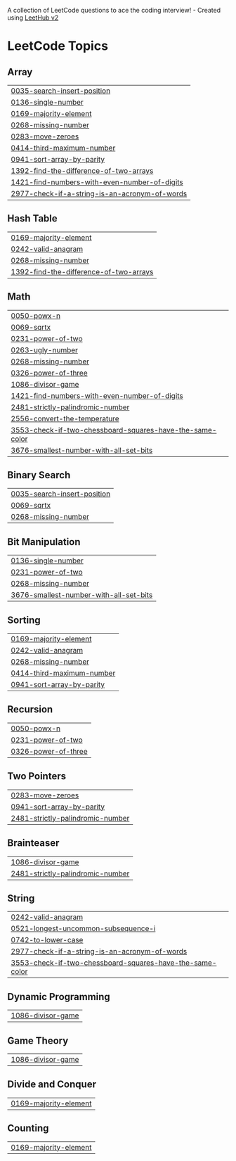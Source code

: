 A collection of LeetCode questions to ace the coding interview! - Created using [LeetHub v2](https://github.com/arunbhardwaj/LeetHub-2.0)
<!---LeetCode Topics Start-->
# LeetCode Topics
## Array
|  |
| ------- |
| [0035-search-insert-position](https://github.com/ajithvraj/LeetCode/tree/master/0035-search-insert-position) |
| [0136-single-number](https://github.com/ajithvraj/LeetCode/tree/master/0136-single-number) |
| [0169-majority-element](https://github.com/ajithvraj/LeetCode/tree/master/0169-majority-element) |
| [0268-missing-number](https://github.com/ajithvraj/LeetCode/tree/master/0268-missing-number) |
| [0283-move-zeroes](https://github.com/ajithvraj/LeetCode/tree/master/0283-move-zeroes) |
| [0414-third-maximum-number](https://github.com/ajithvraj/LeetCode/tree/master/0414-third-maximum-number) |
| [0941-sort-array-by-parity](https://github.com/ajithvraj/LeetCode/tree/master/0941-sort-array-by-parity) |
| [1392-find-the-difference-of-two-arrays](https://github.com/ajithvraj/LeetCode/tree/master/1392-find-the-difference-of-two-arrays) |
| [1421-find-numbers-with-even-number-of-digits](https://github.com/ajithvraj/LeetCode/tree/master/1421-find-numbers-with-even-number-of-digits) |
| [2977-check-if-a-string-is-an-acronym-of-words](https://github.com/ajithvraj/LeetCode/tree/master/2977-check-if-a-string-is-an-acronym-of-words) |
## Hash Table
|  |
| ------- |
| [0169-majority-element](https://github.com/ajithvraj/LeetCode/tree/master/0169-majority-element) |
| [0242-valid-anagram](https://github.com/ajithvraj/LeetCode/tree/master/0242-valid-anagram) |
| [0268-missing-number](https://github.com/ajithvraj/LeetCode/tree/master/0268-missing-number) |
| [1392-find-the-difference-of-two-arrays](https://github.com/ajithvraj/LeetCode/tree/master/1392-find-the-difference-of-two-arrays) |
## Math
|  |
| ------- |
| [0050-powx-n](https://github.com/ajithvraj/LeetCode/tree/master/0050-powx-n) |
| [0069-sqrtx](https://github.com/ajithvraj/LeetCode/tree/master/0069-sqrtx) |
| [0231-power-of-two](https://github.com/ajithvraj/LeetCode/tree/master/0231-power-of-two) |
| [0263-ugly-number](https://github.com/ajithvraj/LeetCode/tree/master/0263-ugly-number) |
| [0268-missing-number](https://github.com/ajithvraj/LeetCode/tree/master/0268-missing-number) |
| [0326-power-of-three](https://github.com/ajithvraj/LeetCode/tree/master/0326-power-of-three) |
| [1086-divisor-game](https://github.com/ajithvraj/LeetCode/tree/master/1086-divisor-game) |
| [1421-find-numbers-with-even-number-of-digits](https://github.com/ajithvraj/LeetCode/tree/master/1421-find-numbers-with-even-number-of-digits) |
| [2481-strictly-palindromic-number](https://github.com/ajithvraj/LeetCode/tree/master/2481-strictly-palindromic-number) |
| [2556-convert-the-temperature](https://github.com/ajithvraj/LeetCode/tree/master/2556-convert-the-temperature) |
| [3553-check-if-two-chessboard-squares-have-the-same-color](https://github.com/ajithvraj/LeetCode/tree/master/3553-check-if-two-chessboard-squares-have-the-same-color) |
| [3676-smallest-number-with-all-set-bits](https://github.com/ajithvraj/LeetCode/tree/master/3676-smallest-number-with-all-set-bits) |
## Binary Search
|  |
| ------- |
| [0035-search-insert-position](https://github.com/ajithvraj/LeetCode/tree/master/0035-search-insert-position) |
| [0069-sqrtx](https://github.com/ajithvraj/LeetCode/tree/master/0069-sqrtx) |
| [0268-missing-number](https://github.com/ajithvraj/LeetCode/tree/master/0268-missing-number) |
## Bit Manipulation
|  |
| ------- |
| [0136-single-number](https://github.com/ajithvraj/LeetCode/tree/master/0136-single-number) |
| [0231-power-of-two](https://github.com/ajithvraj/LeetCode/tree/master/0231-power-of-two) |
| [0268-missing-number](https://github.com/ajithvraj/LeetCode/tree/master/0268-missing-number) |
| [3676-smallest-number-with-all-set-bits](https://github.com/ajithvraj/LeetCode/tree/master/3676-smallest-number-with-all-set-bits) |
## Sorting
|  |
| ------- |
| [0169-majority-element](https://github.com/ajithvraj/LeetCode/tree/master/0169-majority-element) |
| [0242-valid-anagram](https://github.com/ajithvraj/LeetCode/tree/master/0242-valid-anagram) |
| [0268-missing-number](https://github.com/ajithvraj/LeetCode/tree/master/0268-missing-number) |
| [0414-third-maximum-number](https://github.com/ajithvraj/LeetCode/tree/master/0414-third-maximum-number) |
| [0941-sort-array-by-parity](https://github.com/ajithvraj/LeetCode/tree/master/0941-sort-array-by-parity) |
## Recursion
|  |
| ------- |
| [0050-powx-n](https://github.com/ajithvraj/LeetCode/tree/master/0050-powx-n) |
| [0231-power-of-two](https://github.com/ajithvraj/LeetCode/tree/master/0231-power-of-two) |
| [0326-power-of-three](https://github.com/ajithvraj/LeetCode/tree/master/0326-power-of-three) |
## Two Pointers
|  |
| ------- |
| [0283-move-zeroes](https://github.com/ajithvraj/LeetCode/tree/master/0283-move-zeroes) |
| [0941-sort-array-by-parity](https://github.com/ajithvraj/LeetCode/tree/master/0941-sort-array-by-parity) |
| [2481-strictly-palindromic-number](https://github.com/ajithvraj/LeetCode/tree/master/2481-strictly-palindromic-number) |
## Brainteaser
|  |
| ------- |
| [1086-divisor-game](https://github.com/ajithvraj/LeetCode/tree/master/1086-divisor-game) |
| [2481-strictly-palindromic-number](https://github.com/ajithvraj/LeetCode/tree/master/2481-strictly-palindromic-number) |
## String
|  |
| ------- |
| [0242-valid-anagram](https://github.com/ajithvraj/LeetCode/tree/master/0242-valid-anagram) |
| [0521-longest-uncommon-subsequence-i](https://github.com/ajithvraj/LeetCode/tree/master/0521-longest-uncommon-subsequence-i) |
| [0742-to-lower-case](https://github.com/ajithvraj/LeetCode/tree/master/0742-to-lower-case) |
| [2977-check-if-a-string-is-an-acronym-of-words](https://github.com/ajithvraj/LeetCode/tree/master/2977-check-if-a-string-is-an-acronym-of-words) |
| [3553-check-if-two-chessboard-squares-have-the-same-color](https://github.com/ajithvraj/LeetCode/tree/master/3553-check-if-two-chessboard-squares-have-the-same-color) |
## Dynamic Programming
|  |
| ------- |
| [1086-divisor-game](https://github.com/ajithvraj/LeetCode/tree/master/1086-divisor-game) |
## Game Theory
|  |
| ------- |
| [1086-divisor-game](https://github.com/ajithvraj/LeetCode/tree/master/1086-divisor-game) |
## Divide and Conquer
|  |
| ------- |
| [0169-majority-element](https://github.com/ajithvraj/LeetCode/tree/master/0169-majority-element) |
## Counting
|  |
| ------- |
| [0169-majority-element](https://github.com/ajithvraj/LeetCode/tree/master/0169-majority-element) |
<!---LeetCode Topics End-->